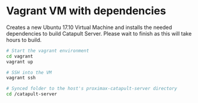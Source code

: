 # Vagrant VM with dependencies

Creates a new Ubuntu 17.10 Virtual Machine and installs the needed dependencies to build Catapult Server.
Please wait to finish as this will take hours to build. 

```bash
# Start the vagrant environment
cd vagrant
vagrant up

# SSH into the VM
vagrant ssh

# Synced folder to the host's proximax-catapult-server directory 
cd /catapult-server
```
